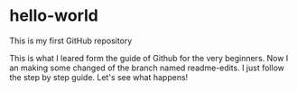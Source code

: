 # hello-world
This is my first GitHub repository

This is what I leared form the guide of Github for the very beginners.
Now I an making some changed of the branch named readme-edits.
I just follow the step by step guide.
Let's see what happens!
